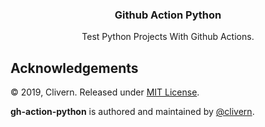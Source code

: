 <p align="center">
    <h3 align="center">Github Action Python</h3> 
    <p align="center">Test Python Projects With Github Actions.</p>
</p>

## Acknowledgements

© 2019, Clivern. Released under [MIT License](https://opensource.org/licenses/mit-license.php).

**gh-action-python** is authored and maintained by [@clivern](http://github.com/clivern).
